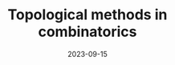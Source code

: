 ---
title: Topological methods in combinatorics
date: 2023-09-15
status:
notes: 09-15-23-reading.pdf
arxiv: 
slides: 
code:
site:
paper: 
presenters: Pablo Sober&oacute;n
series: Reading Group 
---